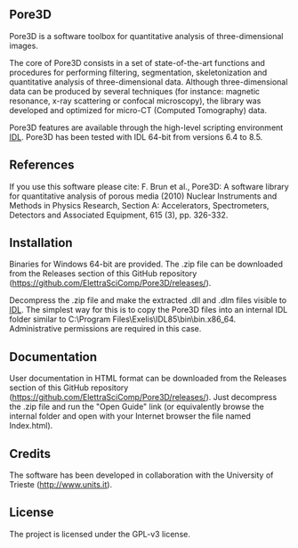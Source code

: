 ## Pore3D

Pore3D is a software toolbox for quantitative analysis of three-dimensional images.

The core of Pore3D consists in a set of state-of-the-art functions and procedures for performing filtering, segmentation, skeletonization and quantitative analysis of three-dimensional data. Although three-dimensional data can be produced by several techniques (for instance: magnetic resonance, x-ray scattering or confocal microscopy), the library was developed and optimized for micro-CT (Computed Tomography) data.

Pore3D features are available through the high-level scripting environment [IDL](http://www.harrisgeospatial.com/ProductsandSolutions/GeospatialProducts/IDL.aspx). Pore3D has been tested with IDL 64-bit from versions 6.4 to 8.5.

## References

If you use this software please cite: F. Brun et al., Pore3D: A software library for quantitative analysis of porous media (2010) Nuclear Instruments and Methods in Physics Research, Section A: Accelerators, Spectrometers, Detectors and Associated Equipment, 615 (3), pp. 326-332.

## Installation

Binaries for Windows 64-bit are provided. The .zip file can be downloaded from the Releases section of this GitHub repository (https://github.com/ElettraSciComp/Pore3D/releases/).

Decompress the .zip file and make the extracted .dll and .dlm files visible to [IDL](http://www.harrisgeospatial.com/ProductsandSolutions/GeospatialProducts/IDL.aspx). The simplest way for this is to copy the Pore3D files into an internal IDL folder similar to C:\Program Files\Exelis\IDL85\bin\bin.x86_64. Administrative permissions are required in this case. 

## Documentation

User documentation in HTML format can be downloaded from the Releases section of this GitHub repository (https://github.com/ElettraSciComp/Pore3D/releases/). Just decompress the .zip file and run the "Open Guide" link (or equivalently browse the internal folder and open with your Internet browser the file named Index.html).

## Credits

The software has been developed in collaboration with the University of Trieste (http://www.units.it).

## License

The project is licensed under the GPL-v3 license.
